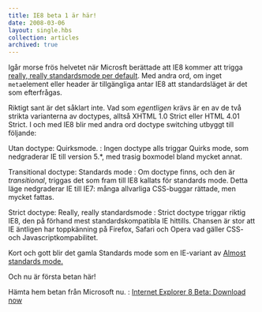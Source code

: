 ```yaml
---
title: IE8 beta 1 är här!
date: 2008-03-06
layout: single.hbs
collection: articles
archived: true
---
```

Igår morse frös helvetet när Microsft berättade att IE8 kommer att
trigga [really, really standardsmode per
default](http://blogs.msdn.com/ie/archive/2008/03/03/microsoft-s-interoperability-principles-and-ie8.aspx "IEBlog : Microsoft's Interoperability Principles and IE8").
Med andra ord, om inget `meta`element eller header är tillgängliga antar
IE8 att standardsläget är det som efterfrågas.

Riktigt sant är det såklart inte. Vad som *egentligen* krävs är en av de
två strikta varianterna av doctypes, alltså XHTML 1.0 Strict eller HTML
4.01 Strict. I och med IE8 blir med andra ord doctype switching utbyggt
till följande:

Utan doctype: Quirksmode.
:   Ingen doctype alls triggar Quirks mode, som nedgraderar IE till
    version 5.\*, med trasig boxmodel bland mycket annat.

Transitional doctype: Standards mode
:   Om doctype finns, och den är *transitional*, triggas det som fram
    till IE8 kallats för standards mode. Detta läge nedgraderar IE till
    IE7: många allvarliga CSS-buggar rättade, men mycket fattas.

Strict doctype: Really, really standardsmode
:   Strict doctype triggar riktig IE8, den på förhand mest
    standardskompatibla IE hittills. Chansen är stor att IE äntligen har
    toppkänning på Firefox, Safari och Opera vad gäller CSS- och
    Javascriptkompabilitet.

Kort och gott blir det gamla Standards mode som en IE-variant av [Almost
standards
mode.](http://developer.mozilla.org/en/docs/Gecko's_%22Almost_Standards%22_Mode)


 Och nu är första betan här!

Hämta hem betan från Microsoft nu.
:   [Internet Explorer 8 Beta: Download
    now](http://www.microsoft.com/windows/products/winfamily/ie/ie8/getitnow.mspx)